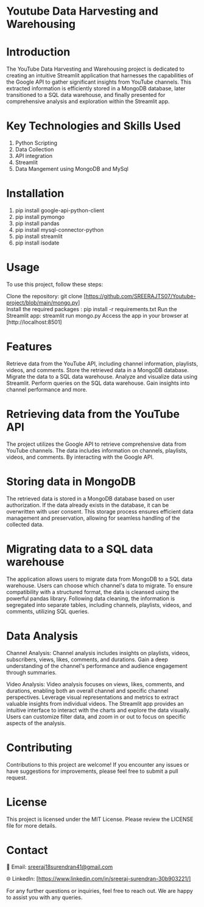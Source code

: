 # Youtube Data Harvesting and Warehousing
# Introduction
The YouTube Data Harvesting and Warehousing project is dedicated to creating an intuitive Streamlit application that harnesses the capabilities of the Google API to gather significant insights from YouTube channels. This extracted information is efficiently stored in a MongoDB database, later transitioned to a SQL data warehouse, and finally presented for comprehensive analysis and exploration within the Streamlit app.
# Key Technologies and Skills Used
1. Python Scripting
2. Data Collection
3. API integration
4. Streamlit
5. Data Mangement using MongoDB and MySql
# Installation
1. pip install google-api-python-client
2. pip install pymongo
3. pip install pandas
4. pip install mysql-connector-python
5. pip install streamlit
6. pip install isodate

# Usage 
To use this project, follow these steps:

Clone the repository: git clone [https://github.com/SREERAJTS07/Youtube-project/blob/main/mongo.py]  
Install the required packages : pip install -r requirements.txt
Run the Streamlit app: streamlit run mongo.py
Access the app in your browser at [http://localhost:8501]

# Features
Retrieve data from the YouTube API, including channel information, playlists, videos, and comments.
Store the retrieved data in a MongoDB database.
Migrate the data to a SQL data warehouse.
Analyze and visualize data using Streamlit.
Perform queries on the SQL data warehouse.
Gain insights into channel performance and more.

# Retrieving data from the YouTube API
The project utilizes the Google API to retrieve comprehensive data from YouTube channels. The data includes information on channels, playlists, videos, and comments. By interacting with the Google API.

# Storing data in MongoDB
The retrieved data is stored in a MongoDB database based on user authorization. If the data already exists in the database, it can be overwritten with user consent. This storage process ensures efficient data management and preservation, allowing for seamless handling of the collected data.

# Migrating data to a SQL data warehouse
The application allows users to migrate data from MongoDB to a SQL data warehouse. Users can choose which channel's data to migrate. To ensure compatibility with a structured format, the data is cleansed using the powerful pandas library. Following data cleaning, the information is segregated into separate tables, including channels, playlists, videos, and comments, utilizing SQL queries.

# Data Analysis
Channel Analysis: Channel analysis includes insights on playlists, videos, subscribers, views, likes, comments, and durations. Gain a deep understanding of the channel's performance and audience engagement through summaries.

Video Analysis: Video analysis focuses on views, likes, comments, and durations, enabling both an overall channel and specific channel perspectives. Leverage visual representations and metrics to extract valuable insights from individual videos.
The Streamlit app provides an intuitive interface to interact with the charts and explore the data visually. Users can customize filter data, and zoom in or out to focus on specific aspects of the analysis.

# Contributing
Contributions to this project are welcome! If you encounter any issues or have suggestions for improvements, please feel free to submit a pull request.

# License
This project is licensed under the MIT License. Please review the LICENSE file for more details.

# Contact
📧 Email: sreeraj18surendran41@gmail.com

🌐 LinkedIn: [https://www.linkedin.com/in/sreeraj-surendran-30b903221/]

For any further questions or inquiries, feel free to reach out. We are happy to assist you with any queries.
